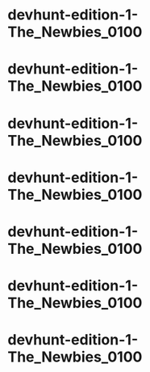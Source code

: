 # devhunt-edition-1-The_Newbies_0100
# devhunt-edition-1-The_Newbies_0100
# devhunt-edition-1-The_Newbies_0100
# devhunt-edition-1-The_Newbies_0100
# devhunt-edition-1-The_Newbies_0100
# devhunt-edition-1-The_Newbies_0100
# devhunt-edition-1-The_Newbies_0100
